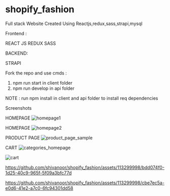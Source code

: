 # shopify_fashion
Full stack Website Created Using Reactjs,redux,sass,strapi,mysql

  Frontend
  :
  
  REACT JS
  REDUX
  SASS

BACKEND:

STRAPI


Fork the repo and use cmds :
1. npm run start in client folder
2.  npm run develop in api folder

NOTE : 
run npm install in client and api folder to install req dependencies


Screenshots


HOMEPAGE
![homepage1](https://github.com/shivanoor/shopify_fashion/assets/113299998/c471756e-78b8-4f1b-917b-136412a0b06b)

HOMEPAGE
![homepage2](https://github.com/shivanoor/shopify_fashion/assets/113299998/b20db734-7279-4ab0-8b6e-1b0c3cf6f9e1)

PRODUCT PAGE
![product_page_sample](https://github.com/shivanoor/shopify_fashion/assets/113299998/1013a309-8fc8-44a1-95c4-9b6d6c482867)

CART
![categories_homepage](https://github.com/shivanoor/shopify_fashion/assets/113299998/daf875e9-588d-4e99-acbe-b4566dcad77e)


![cart](https://github.com/shivanoor/shopify_fashion/assets/113299998/f6245614-8131-47a9-99d2-a30f103d06ce)






https://github.com/shivanoor/shopify_fashion/assets/113299998/bdd074f0-1d25-40c9-965f-5f09a3bfc77d



https://github.com/shivanoor/shopify_fashion/assets/113299998/cbe7ec5a-e0d6-41e2-a7c0-6fc94301dd58












